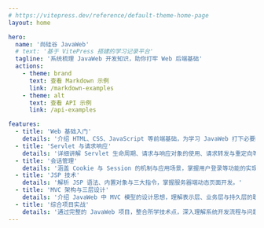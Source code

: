 ```yaml
---
# https://vitepress.dev/reference/default-theme-home-page
layout: home

hero:
  name: '尚硅谷 JavaWeb'
  # text: '基于 VitePress 搭建的学习记录平台'
  tagline: '系统梳理 JavaWeb 开发知识，助你打牢 Web 后端基础'
  actions:
    - theme: brand
      text: 查看 Markdown 示例
      link: /markdown-examples
    - theme: alt
      text: 查看 API 示例
      link: /api-examples

features:
  - title: 'Web 基础入门'
    details: '介绍 HTML、CSS、JavaScript 等前端基础，为学习 JavaWeb 打下必要的前置知识。'
  - title: 'Servlet 与请求响应'
    details: '详细讲解 Servlet 生命周期、请求与响应对象的使用、请求转发与重定向等核心概念。'
  - title: '会话管理'
    details: '涵盖 Cookie 与 Session 的机制与应用场景，掌握用户登录等功能的实现方式。'
  - title: 'JSP 技术'
    details: '解析 JSP 语法、内置对象与三大指令，掌握服务器端动态页面开发。'
  - title: 'MVC 架构与三层设计'
    details: '介绍 JavaWeb 中 MVC 模型的设计思想，理解表示层、业务层与持久层的职责划分。'
  - title: '综合项目实战'
    details: '通过完整的 JavaWeb 项目，整合所学技术点，深入理解系统开发流程与问题解决思维。'
---
```

